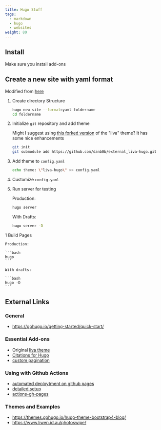 ```yaml
---
title: Hugo Stuff
tags:
  - markdown
  - hugo
  - websites
weight: 80
---
```


## Install

Make sure you install add-ons

## Create a new site with yaml format

Modified from [here](https://gohugo.io/getting-started/quick-start/)

1. Create directory Structure

    ```bash
    hugo new site --format=yaml foldername
    cd foldername
    ```

1. Initialize ```git``` repository and add theme

    Might I suggest using [this forked version](https://github.com/danb0b/external_liva-hugo) of the "liva" theme?  It has some nice enhancements

    ```bash
    git init
    git submodule add https://github.com/danb0b/external_liva-hugo.git themes/liva-hugo
    ```
    
1. Add theme to ```config.yaml```

    ```bash
    echo theme: \"liva-hugo\" >> config.yaml
    ```

1. Customize ```config.yaml```

1. Run server for testing

    Production:

    ```bash
    hugo server
    ```

    With Drafts:

    ```bash
    hugo server -D
    ```

1 Build Pages

    Production:

    ```bash
    hugo
    ```

    With drafts:

    ```bash
    hugo -D
    ```

## External Links

### General
* <https://gohugo.io/getting-started/quick-start/>

### Essential Add-ons
* Original [liva theme](https://github.com/gethugothemes/liva-hugo)
* [Citations for Hugo](https://github.com/loup-brun/hugo-cite)
* [custom pagination](https://glennmccomb.com/articles/how-to-build-custom-hugo-pagination/)

### Using with Github Actions
* [automated deploytment on github pages](https://medium.com/@asishrs/automate-your-github-pages-deployment-using-hugo-and-actions-518b959a51f9)
* [detailed setup](https://github.com/peaceiris/actions-hugo)
* [actions-gh-pages](https://github.com/peaceiris/actions-gh-pages#getting-started)

### Themes and Examples
* <https://themes.gohugo.io/hugo-theme-bootstrap4-blog/>
* <https://www.liwen.id.au/photoswipe/>

